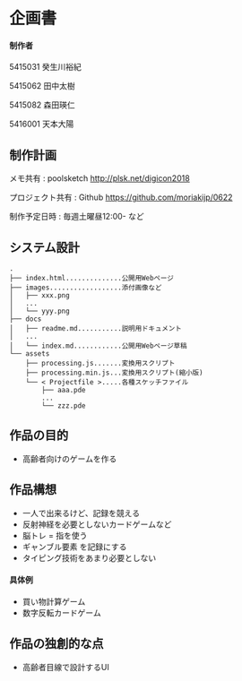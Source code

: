 # 企画書
#### 制作者
5415031 癸生川裕紀

5415062 田中太樹

5415082 森田瑛仁

5416001 天本大陽

## 制作計画
メモ共有 : poolsketch http://plsk.net/digicon2018

プロジェクト共有 : Github https://github.com/moriakijp/0622

制作予定日時 : 
毎週土曜昼12:00- など

## システム設計
```
.
├── index.html..............公開用Webページ
├── images..................添付画像など
│   ├── xxx.png
│   ...
│   └── yyy.png
├── docs
│   ├── readme.md...........説明用ドキュメント
│   ...
│   └── index.md............公開用Webページ草稿
└── assets
    ├── processing.js.......変換用スクリプト
    ├── processing.min.js...変換用スクリプト(縮小版)
    └── < Projectfile >.....各種スケッチファイル
        ├── aaa.pde
        ...
        └── zzz.pde
```

## 作品の目的
- 高齢者向けのゲームを作る

## 作品構想
- 一人で出来るけど、記録を競える
- 反射神経を必要としないカードゲームなど
- 脳トレ = 指を使う
- ギャンブル要素 を記録にする
- タイピング技術をあまり必要としない
#### 具体例
- 買い物計算ゲーム
- 数字反転カードゲーム

## 作品の独創的な点
- 高齢者目線で設計するUI


<!--stackedit_data:
eyJoaXN0b3J5IjpbNTQxNTIxODY3LC0xMzUwMDAwOTA1LDEyNj
cxNTg2NjMsLTIyMDE3MDMzNSwtMTIzNzYxNjk2NiwtMTc4Mjc5
OTY5OF19
-->
